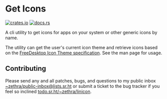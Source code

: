 # Get Icons

[![crates.io](https://img.shields.io/crates/v/geticons.svg)](https://crates.io/crates/geticons)
[![docs.rs](https://docs.rs/geticons/badge.svg)](https://docs.rs/geticons)

A cli utility to get icons for apps on your system or other generic icons by name.

The utility can get the user's current icon theme and retrieve icons based on
the [FreeDesktop Icon Theme specification](spec).  See the man page for usage.

[spec]: https://specifications.freedesktop.org/icon-theme-spec/icon-theme-spec-latest.html

## Contributing

Please send any and all patches, bugs, and questions to my public inbox
[~zethra/public-inbox@lists.sr.ht](mailto:~zethra/public-inbox@lists.sr.ht)
or submit a ticket to the bug tracker if you feel so inclined
[todo.sr.ht/~zethra/linicon](https://todo.sr.ht/~zethra/linicon).
